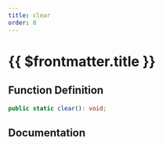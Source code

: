 ```yaml
---
title: clear
order: 0
---
```


# {{ $frontmatter.title }}

## Function Definition

```ts
public static clear(): void;
```

## Documentation

<!--@include: ./parts/clear.md-->
